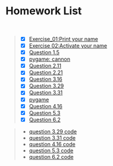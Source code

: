 # Homework List
 
>- [x] [Exercise_01:Print your name](https://github.com/tzwhu/computational_physics_N2015301020096/blob/master/print%20your%20name.md)<br>
>- [x] [Exercise 02:Activate your name](https://github.com/tzwhu/computational_physics_N2015301020096/blob/master/Activate%20your%20name.md)<br>
>- [x] [Question 1.5](https://github.com/tzwhu/computational_physics_N2015301020096/blob/master/Question%201.5.md)
>- [x] [pygame:  cannon](https://github.com/tzwhu/computational_physics_N2015301020096/blob/master/pygame.md)
>- [x] [Question 2.11](https://github.com/tzwhu/computational_physics_N2015301020096/blob/master/question2.11.md)
>- [x] [Question 2.21](https://github.com/tzwhu/computational_physics_N2015301020096/blob/master/Question%202.21.md)
>- [x] [Question 3.16](https://github.com/tzwhu/computational_physics_N2015301020096/blob/master/3.16.md)
>- [x] [Question 3.29](https://www.zybuluo.com/13277058917/note/939320)
>- [x] [Question 3.31](https://www.zybuluo.com/13277058917/note/946142)
>- [x] [pygame](https://www.zybuluo.com/13277058917/note/947293)
>- [x] [Question 4.16](https://www.zybuluo.com/13277058917/note/971551)
>- [x] [Question 5.3](https://www.zybuluo.com/13277058917/note/979780)
>- [x] [Question 6.2]()

>- [question 3.29 code](https://github.com/tzwhu/computational_physics_N2015301020096/blob/master/3.29code.txt)
>- [question 3.31 code](https://github.com/tzwhu/computational_physics_N2015301020096/blob/master/3.31code.txt)
>- [question 4.16 code](https://github.com/tzwhu/computational_physics_N2015301020096/blob/master/4.16.txt)
>- [question 5.3 code](https://github.com/tzwhu/computational_physics_N2015301020096/blob/master/5.3code.txt)
>- [question 6.2 code]()
